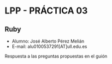LPP - PRÁCTICA 03
=================
## Ruby ##


* Alumno: José Alberto Pérez Melián
* E-mail: alu0100537291[AT]ull.edu.es


Respuesta a las preguntas propuestas en el guión